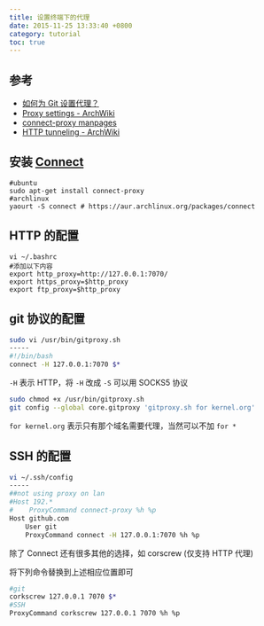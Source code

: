 ```yaml
---
title: 设置终端下的代理
date: 2015-11-25 13:33:40 +0800
category: tutorial
toc: true
---
```


## 参考

* [如何为 Git 设置代理？](http://segmentfault.com/q/1010000000118837/a-1020000000132541)
* [Proxy settings - ArchWiki](https://wiki.archlinux.org/index.php/Proxy_settings)
* [connect-proxy manpages](http://manpages.ubuntu.com/manpages/natty/man1/connect-proxy.1.html)
* [HTTP tunneling - ArchWiki](https://wiki.archlinux.org/index.php/HTTP_tunneling)

## 安装 [Connect](https://bitbucket.org/gotoh/connect/wiki/Home)

```shell
#ubuntu
sudo apt-get install connect-proxy
#archlinux
yaourt -S connect # https://aur.archlinux.org/packages/connect
```

## HTTP 的配置

```shell
vi ~/.bashrc
#添加以下内容
export http_proxy=http://127.0.0.1:7070/
export https_proxy=$http_proxy
export ftp_proxy=$http_proxy
```

## git 协议的配置

```sh
sudo vi /usr/bin/gitproxy.sh
-----
#!/bin/bash
connect -H 127.0.0.1:7070 $*
```

`-H` 表示 HTTP，将 `-H` 改成 `-S` 可以用 SOCKS5 协议

```sh
sudo chmod +x /usr/bin/gitproxy.sh
git config --global core.gitproxy 'gitproxy.sh for kernel.org'
```

`for kernel.org` 表示只有那个域名需要代理，当然可以不加 `for *`

## SSH 的配置

```sh
vi ~/.ssh/config
-----
##not using proxy on lan
#Host 192.*
#    ProxyCommand connect-proxy %h %p
Host github.com
    User git
    ProxyCommand connect -H 127.0.0.1:7070 %h %p
```

除了 Connect 还有很多其他的选择，如 corscrew (仅支持 HTTP 代理)

将下列命令替换到上述相应位置即可

```sh
#git
corkscrew 127.0.0.1 7070 $*
#SSH
ProxyCommand corkscrew 127.0.0.1 7070 %h %p
```
